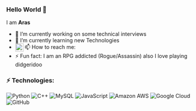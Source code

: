 ### Hello World 👋


I am **Aras** 

- 🔭 I’m currently working on some technical interviews
- 🌱 I’m currently learning new Technologies
- 📫 How to reach me:
[<img align="left" alt="LinkedIn" width="22px" src="https://cdn.jsdelivr.net/npm/simple-icons@v3/icons/linkedin.svg" />][linkedin]
- ⚡ Fun fact: I am an RPG addicted (Rogue/Assassin) also I love playing didgeridoo


### ⚡ Technologies:

![Python](https://img.shields.io/badge/-Python-black?style=flat-square&logo=Python)
![C++](https://img.shields.io/badge/-C++-00599C?style=flat-square&logo=c)
![MySQL](https://img.shields.io/badge/-MySQL-black?style=flat-square&logo=mysql)
![JavaScript](https://img.shields.io/badge/-JavaScript-black?style=flat-square&logo=javascript)
![Amazon AWS](https://img.shields.io/badge/Amazon%20AWS-232F3E?style=flat-square&logo=amazon-aws)
![Google Cloud](https://img.shields.io/badge/Google%20Cloud-black?style=flat-square&logo=google-cloud)
![GitHub](https://img.shields.io/badge/-GitHub-181717?style=flat-square&logo=github)
<br />
<br />



[linkedin]: https://www.linkedin.com/in/aras-bozkurt-0592151a0/?locale=en_US
